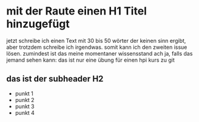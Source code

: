 # mit der Raute einen H1 Titel hinzugefügt

jetzt schreibe ich einen Text mit 30 bis 50 wörter der keinen sinn ergibt, aber trotzdem schreibe ich irgendwas. somit kann ich
den zweiten issue lösen. zumindest ist das meine momentaner wissensstand
ach ja, falls das jemand sehen kann: das ist nur eine übung für einen hpi kurs zu git


## das ist der subheader H2
* punkt 1
* punkt 2
* punkt 3
* punkt 4
